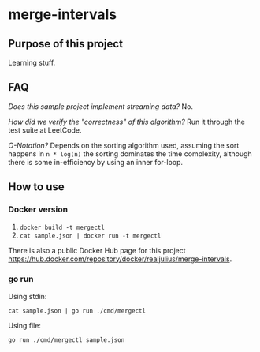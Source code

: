 # merge-intervals

## Purpose of this project

Learning stuff.

## FAQ

*Does this sample project implement streaming data?* No.

*How did we verify the "correctness" of this algorithm?* Run it through the test suite at LeetCode.

*O-Notation?* Depends on the sorting algorithm used, assuming the sort happens in `n * log(n)` the sorting dominates the time complexity, although there is some in-efficiency by using an inner for-loop.

## How to use

### Docker version

 1. `docker build -t mergectl`
 2. `cat sample.json | docker run -t mergectl`

There is also a public Docker Hub page for this project https://hub.docker.com/repository/docker/realjulius/merge-intervals.

### go run

Using stdin:

`cat sample.json | go run ./cmd/mergectl`

Using file:

`go run ./cmd/mergectl sample.json`
